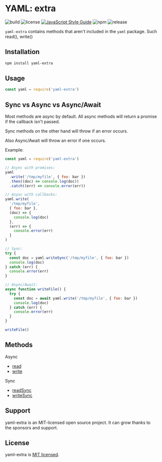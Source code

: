 # YAML: extra

![build](https://github.com/iamando/yaml-extra/workflows/build/badge.svg)
![license](https://img.shields.io/github/license/iamando/yaml-extra?color=success)
[![JavaScript Style Guide](https://img.shields.io/badge/code_style-standard-brightgreen.svg)](https://standardjs.com)
![npm](https://img.shields.io/npm/v/yaml-extra)
![release](https://img.shields.io/github/release-date/iamando/yaml-extra)

`yaml-extra` contains methods that aren't included in the `yaml` package. Such read(), write()

## Installation

```bash
npm install yaml-extra
```

## Usage

```js
const yaml = require('yaml-extra')
```

## Sync vs Async vs Async/Await

Most methods are async by default. All async methods will return a promise if the callback isn't passed.

Sync methods on the other hand will throw if an error occurs.

Also Async/Await will throw an error if one occurs.

Example:

```js
const yaml = require('yaml-extra')

// Async with promises:
yaml
  .write('/tmp/myfile', { foo: bar })
  .then((doc) => console.log(doc))
  .catch((err) => console.error(err))

// Async with callbacks:
yaml.write(
  '/tmp/myfile',
  { foo: bar },
  (doc) => {
    console.log(doc)
  },
  (err) => {
    console.error(err)
  }
)

// Sync:
try {
  const doc = yaml.writeSync('/tmp/myfile', { foo: bar })
  console.log(doc)
} catch (err) {
  console.error(err)
}

// Async/Await:
async function writeFile() {
  try {
    const doc = await yaml.write('/tmp/myfile', { foo: bar })
    console.log(doc)
  } catch (err) {
    console.error(err)
  }
}

writeFile()
```

## Methods

Async

- [read](docs/read.md)
- [write](docs/write.md)

Sync

- [readSync](docs/read-sync.md)
- [writeSync](docs/write-sync.md)

## Support

yaml-extra is an MIT-licensed open source project. It can grow thanks to the sponsors and support.

## License

yaml-extra is [MIT licensed](LICENSE).
